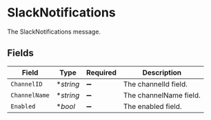 # SlackNotifications

The SlackNotifications message.


## Fields

| Field                  | Type                   | Required               | Description            |
| ---------------------- | ---------------------- | ---------------------- | ---------------------- |
| `ChannelID`            | **string*              | :heavy_minus_sign:     | The channelId field.   |
| `ChannelName`          | **string*              | :heavy_minus_sign:     | The channelName field. |
| `Enabled`              | **bool*                | :heavy_minus_sign:     | The enabled field.     |